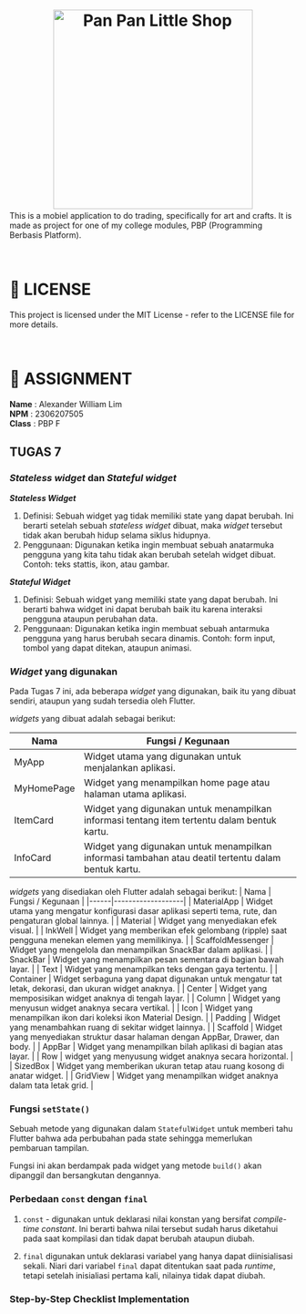 # <p align="center"><img src="assets/logo/icon_horizontal.png" style="width: 350px; margin-bottom: -25px" alt="Pan Pan Little Shop"></p>

This is a mobiel application to do trading, specifically for art and crafts. It is made as project for one of my college modules, PBP (Programming Berbasis Platform).

<br>

# 📃 **LICENSE**<br>
This project is licensed under the MIT License - refer to the LICENSE file for more details.

<br>

# 📝 **ASSIGNMENT**<br>
**Name** : Alexander William Lim <br>
**NPM** : 2306207505 <br>
**Class** : PBP F

## **TUGAS 7**<br>
### *Stateless widget* dan *Stateful widget*
***Stateless Widget***
1. Definisi: Sebuah widget yag tidak memiliki state yang dapat berubah. Ini berarti setelah sebuah *stateless widget* dibuat, maka *widget* tersebut tidak akan berubah hidup selama siklus hidupnya.
2. Penggunaan: Digunakan ketika ingin membuat sebuah anatarmuka pengguna yang kita tahu tidak akan berubah setelah widget dibuat. Contoh: teks stattis, ikon, atau gambar.

***Stateful Widget***
1. Definisi: Sebuah widget yang memiliki state yang dapat berubah. Ini berarti bahwa widget ini dapat berubah baik itu karena interaksi pengguna ataupun perubahan data.
2. Penggunaan: Digunakan ketika ingin membuat sebuah antarmuka pengguna yang harus berubah secara dinamis. Contoh: form input, tombol yang dapat ditekan, ataupun animasi.

### *Widget* yang digunakan
Pada Tugas 7 ini, ada beberapa *widget* yang digunakan, baik itu yang dibuat sendiri, ataupun yang sudah tersedia oleh Flutter.

*widgets* yang dibuat adalah sebagai berikut:

| Nama | Fungsi / Kegunaan |
|------|-------------------|
| MyApp | Widget utama yang digunakan untuk menjalankan aplikasi.  |
| MyHomePage | Widget yang menampilkan home page atau halaman utama aplikasi. |
| ItemCard | Widget yang digunakan untuk menampilkan informasi tentang item tertentu dalam bentuk kartu. | 
| InfoCard | Widget yang digunakan untuk menampilkan informasi tambahan atau deatil tertentu dalam bentuk kartu. |

*widgets* yang disediakan oleh Flutter adalah sebagai berikut:
| Nama | Fungsi / Kegunaan |
|------|-------------------|
| MaterialApp | Widget utama yang mengatur konfigurasi dasar aplikasi seperti tema, rute, dan pengaturan global lainnya. |
| Material | Widget yang menyediakan efek visual.  |
| InkWell | Widget yang memberikan efek gelombang (ripple) saat pengguna menekan elemen yang memilikinya.  | 
| ScaffoldMessenger | Widget yang mengelola dan menampilkan SnackBar dalam aplikasi. |
| SnackBar | Widget yang menampilkan pesan sementara di bagian bawah layar. |
| Text | Widget yang menampilkan teks dengan gaya tertentu. |
| Container | Widget serbaguna yang dapat digunakan untuk mengatur tat letak, dekorasi, dan ukuran widget anaknya. |
| Center | Widget yang memposisikan widget anaknya di tengah layar. |
| Column | Widget yang menyusun widget anaknya secara vertikal. |
| Icon | Widget yang menampilkan ikon dari koleksi ikon Material Design. |
| Padding | Widget yang menambahkan ruang di sekitar widget lainnya. |
| Scaffold | Widget yang menyediakan struktur dasar halaman dengan AppBar, Drawer, dan body. |
| AppBar | Widget yang menampilkan bilah aplikasi di bagian atas layar. |
| Row | widget yang menyusung widget anaknya secara horizontal. | 
| SizedBox | Widget yang memberikan ukuran tetap atau ruang kosong di anatar widget. |
| GridView | Widget yang menampilkan widget anaknya dalam tata letak grid. |

### Fungsi `setState()`
Sebuah metode yang digunakan dalam `StatefulWidget` untuk memberi tahu Flutter bahwa ada perbubahan pada state sehingga memerlukan pembaruan tampilan.

Fungsi ini akan berdampak pada widget yang metode `build()` akan dipanggil dan bersangkutan dengannya.

### Perbedaan `const` dengan `final`
1. `const` - digunakan untuk deklarasi nilai konstan yang bersifat *compile-time constant*. Ini berarti bahwa nilai tersebut sudah harus diketahui pada saat kompilasi dan tidak dapat berubah ataupun diubah.

2. `final` digunakan untuk deklarasi variabel yang hanya dapat diinisialisasi sekali. Niari dari variabel `final` dapat ditentukan saat pada *runtime*, tetapi setelah inisialiasi pertama kali, nilainya tidak dapat diubah.

### Step-by-Step Checklist Implementation
